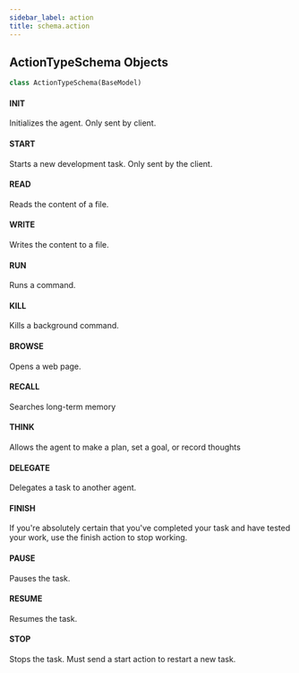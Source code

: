 ```yaml
---
sidebar_label: action
title: schema.action
---
```


## ActionTypeSchema Objects

```python
class ActionTypeSchema(BaseModel)
```

#### INIT

Initializes the agent. Only sent by client.

#### START

Starts a new development task. Only sent by the client.

#### READ

Reads the content of a file.

#### WRITE

Writes the content to a file.

#### RUN

Runs a command.

#### KILL

Kills a background command.

#### BROWSE

Opens a web page.

#### RECALL

Searches long-term memory

#### THINK

Allows the agent to make a plan, set a goal, or record thoughts

#### DELEGATE

Delegates a task to another agent.

#### FINISH

If you&#x27;re absolutely certain that you&#x27;ve completed your task and have tested your work,
use the finish action to stop working.

#### PAUSE

Pauses the task.

#### RESUME

Resumes the task.

#### STOP

Stops the task. Must send a start action to restart a new task.

